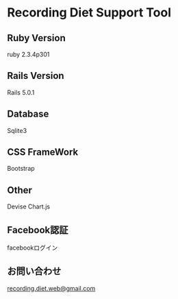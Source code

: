 # Recording Diet Support Tool

## Ruby Version 
ruby 2.3.4p301

## Rails Version
Rails 5.0.1

## Database
Sqlite3

## CSS FrameWork
Bootstrap

## Other 
Devise
Chart.js

## Facebook認証
facebookログイン

## お問い合わせ
recording.diet.web@gmail.com
